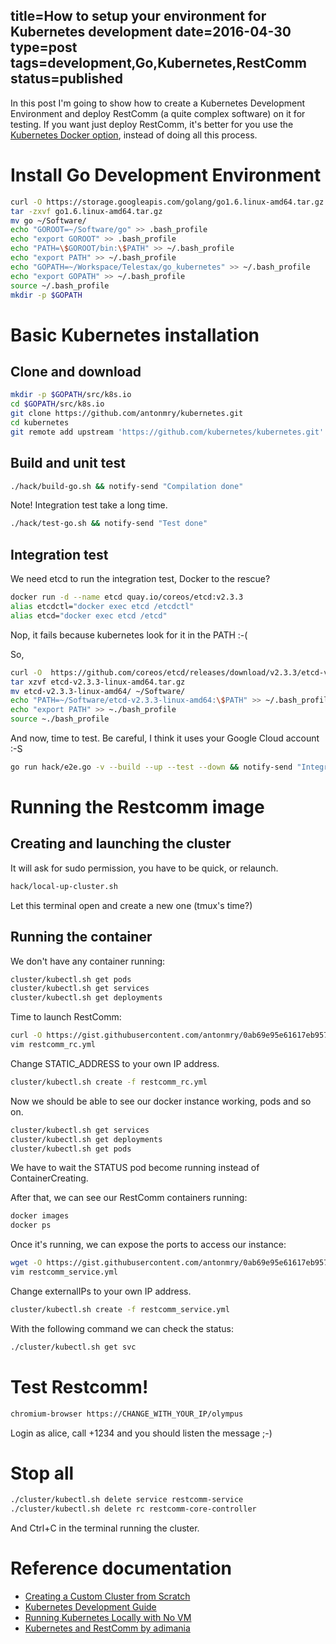 title=How to setup your environment for Kubernetes development
date=2016-04-30
type=post
tags=development,Go,Kubernetes,RestComm
status=published
---------

In this post I'm going to show how to create a Kubernetes Development Environment and deploy RestComm (a quite complex software) on it for testing. If you want just deploy RestComm, it's better for you use the [Kubernetes Docker option](http://kubernetes.io/docs/getting-started-guides/docker/), instead of doing all this process.

# Install Go Development Environment

```sh
curl -O https://storage.googleapis.com/golang/go1.6.linux-amd64.tar.gz
tar -zxvf go1.6.linux-amd64.tar.gz
mv go ~/Software/
echo "GOROOT=~/Software/go" >> .bash_profile 
echo "export GOROOT" >> .bash_profile 
echo "PATH=\$GOROOT/bin:\$PATH" >> ~/.bash_profile
echo "export PATH" >> ~/.bash_profile
echo "GOPATH=~/Workspace/Telestax/go_kubernetes" >> ~/.bash_profile
echo "export GOPATH" >> ~/.bash_profile
source ~/.bash_profile
mkdir -p $GOPATH
```

# Basic Kubernetes installation

## Clone and download

```sh
mkdir -p $GOPATH/src/k8s.io
cd $GOPATH/src/k8s.io
git clone https://github.com/antonmry/kubernetes.git
cd kubernetes
git remote add upstream 'https://github.com/kubernetes/kubernetes.git'
```

## Build and unit test

```sh
./hack/build-go.sh && notify-send "Compilation done"
```

Note! Integration test take a long time.

```sh
./hack/test-go.sh && notify-send "Test done"
```

## Integration test

We need etcd to run the integration test, Docker to the rescue?

```sh
docker run -d --name etcd quay.io/coreos/etcd:v2.3.3
alias etcdctl="docker exec etcd /etcdctl"
alias etcd="docker exec etcd /etcd"
```

Nop, it fails because kubernetes look for it in the PATH :-(

So,

```sh
curl -O  https://github.com/coreos/etcd/releases/download/v2.3.3/etcd-v2.3.3-linux-amd64.tar.gz 
tar xzvf etcd-v2.3.3-linux-amd64.tar.gz
mv etcd-v2.3.3-linux-amd64/ ~/Software/
echo "PATH=~/Software/etcd-v2.3.3-linux-amd64:\$PATH" >> ~/.bash_profile
echo "export PATH" >> ~./bash_profile
source ~./bash_profile
```
And now, time to test. Be careful, I think it uses your Google Cloud account :-S

```sh
go run hack/e2e.go -v --build --up --test --down && notify-send "Integration test done"
```

# Running the Restcomm image

## Creating and launching the cluster

It will ask for sudo permission, you have to be quick, or relaunch.

```sh
hack/local-up-cluster.sh
```

Let this terminal open and create a new one (tmux's time?)

## Running the container

We don't have any container running:

```sh
cluster/kubectl.sh get pods
cluster/kubectl.sh get services
cluster/kubectl.sh get deployments
```

Time to launch RestComm:

```sh
curl -O https://gist.githubusercontent.com/antonmry/0ab69e95e61617eb957a79beb25ba30b/raw/c5c2979be63297571968f7db88c27e714e557fca/restcomm_rc.yml
vim restcomm_rc.yml 
```

Change STATIC_ADDRESS to your own IP address.

```sh
cluster/kubectl.sh create -f restcomm_rc.yml
```

Now we should be able to see our docker instance working, pods and so on.

```sh
cluster/kubectl.sh get services
cluster/kubectl.sh get deployments
cluster/kubectl.sh get pods
```

We have to wait the STATUS pod become running instead of ContainerCreating.

After that, we can see our RestComm containers running:


```sh
docker images
docker ps
```

Once it's running, we can expose the ports to access our instance:

```sh
wget -O https://gist.githubusercontent.com/antonmry/0ab69e95e61617eb957a79beb25ba30b/raw/77c4eea558fcba9a1ad09d9b89221fdbe3a263fe/restcomm_service.yml
vim restcomm_service.yml
```

Change externalIPs to your own IP address.

```sh
cluster/kubectl.sh create -f restcomm_service.yml
```

With the following command we can check the status:

```sh
./cluster/kubectl.sh get svc
```

# Test Restcomm!

```sh
chromium-browser https://CHANGE_WITH_YOUR_IP/olympus
```

Login as alice, call +1234 and you should listen the message ;-)

# Stop all

```sh
./cluster/kubectl.sh delete service restcomm-service
./cluster/kubectl.sh delete rc restcomm-core-controller
```

And Ctrl+C in the terminal running the cluster.

# Reference documentation

- [Creating a Custom Cluster from Scratch](http://kubernetes.io/docs/getting-started-guides/scratch/)
- [Kubernetes Development Guide](https://github.com/kubernetes/kubernetes/blob/master/docs/devel/development.md)
- [Running Kubernetes Locally with No VM](http://kubernetes.io/docs/getting-started-guides/locally/)
- [Kubernetes and RestComm by adimania](https://github.com/adimania/Restcomm-Docker/blob/master/kubernetes/README.md)
